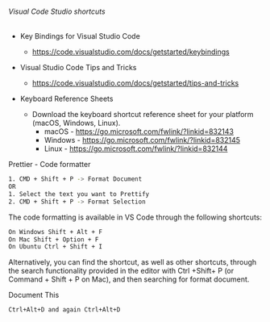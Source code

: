 
###### Visual Code Studio shortcuts

- Key Bindings for Visual Studio Code
  - https://code.visualstudio.com/docs/getstarted/keybindings
  
- Visual Studio Code Tips and Tricks
  - https://code.visualstudio.com/docs/getstarted/tips-and-tricks
  
- Keyboard Reference Sheets
  - Download the keyboard shortcut reference sheet for your platform (macOS, Windows, Linux).
    - macOS - https://go.microsoft.com/fwlink/?linkid=832143
    - Windows -  https://go.microsoft.com/fwlink/?linkid=832145
    - Linux - https://go.microsoft.com/fwlink/?linkid=832144

Prettier - Code formatter

```sh
1. CMD + Shift + P -> Format Document
OR
1. Select the text you want to Prettify
2. CMD + Shift + P -> Format Selection
```

The code formatting is available in VS Code through the following shortcuts:

```sh
On Windows Shift + Alt + F
On Mac Shift + Option + F
On Ubuntu Ctrl + Shift + I
```
Alternatively, you can find the shortcut, as well as other shortcuts, through the search functionality provided in the editor with Ctrl +Shift+ P (or Command + Shift + P on Mac), and then searching for format document.

Document This

```sh
Ctrl+Alt+D and again Ctrl+Alt+D
```
